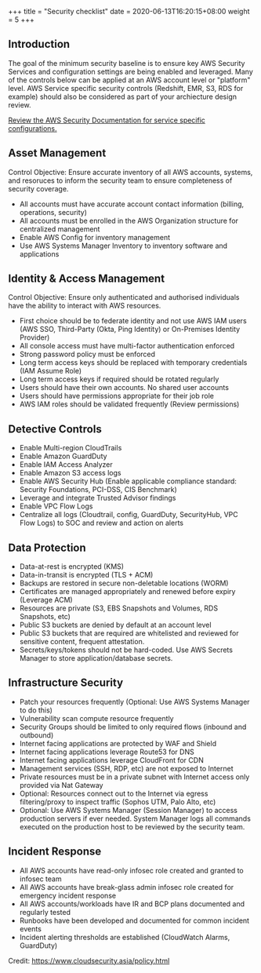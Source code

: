 +++
title = "Security checklist"
date =  2020-06-13T16:20:15+08:00
weight = 5
+++

## Introduction

The goal of the minimum security baseline is to ensure key AWS Security Services and configuration settings are being enabled and leveraged. Many of the controls below can be applied at an AWS account level or "platform" level.
AWS Service specific security controls (Redshift, EMR, S3, RDS for example) should also be considered as part of your archiecture design review. 

[Review the AWS Security Documentation for service specific configurations.](https://docs.aws.amazon.com/security/)

## Asset Management

Control Objective: Ensure accurate inventory of all AWS accounts, systems, and resoruces to inform the security team to ensure completeness of security coverage.

* All accounts must have accurate account contact information (billing, operations, security)
* All accounts must be enrolled in the AWS Organization structure for centralized management
* Enable AWS Config for inventory management
* Use AWS Systems Manager Inventory to inventory software and applications

## Identity & Access Management

Control Objective: Ensure only authenticated and authorised individuals have the ability to interact with AWS resources.

* First choice should be to federate identity and not use AWS IAM users (AWS SSO, Third-Party (Okta, Ping Identity) or On-Premises Identity Provider)
* All console access must have multi-factor authentication enforced
* Strong password policy must be enforced
* Long term access keys should be replaced with temporary credentials (IAM Assume Role)
* Long term access keys if required should be rotated regularly
* Users should have their own accounts. No shared user accounts
* Users should have permissions appropriate for their job role
* AWS IAM roles should be validated frequently (Review permissions)

## Detective Controls

* Enable Multi-region CloudTrails
* Enable Amazon GuardDuty
* Enable IAM Access Analyzer
* Enable Amazon S3 access logs
* Enable AWS Security Hub (Enable applicable compliance standard: Security Foundations, PCI-DSS, CIS Benchmark)
* Leverage and integrate Trusted Advisor findings
* Enable VPC Flow Logs
* Centralize all logs (Cloudtrail, config, GuardDuty, SecurityHub, VPC Flow Logs) to SOC and review and action on alerts

## Data Protection

* Data-at-rest is encrypted (KMS)
* Data-in-transit is encrypted (TLS + ACM)
* Backups are restored in secure non-deletable locations (WORM)
* Certificates are managed appropriately and renewed before expiry (Leverage ACM)
* Resources are private (S3, EBS Snapshots and Volumes, RDS Snapshots, etc)
* Public S3 buckets are denied by default at an account level
* Public S3 buckets that are required are whitelisted and reviewed for sensitive content, frequent attestation.
* Secrets/keys/tokens should not be hard-coded. Use AWS Secrets Manager to store application/database secrets.

## Infrastructure Security

* Patch your resources frequently (Optional: Use AWS Systems Manager to do this)
* Vulnerability scan compute resource frequently
* Security Groups should be limited to only required flows (inbound and outbound)
* Internet facing applications are protected by WAF and Shield
* Internet facing applications leverage Route53 for DNS
* Internet facing applications leverage CloudFront for CDN
* Management services (SSH, RDP, etc) are not exposed to Internet
* Private resources must be in a private subnet with Internet access only provided via Nat Gateway
* Optional: Resources connect out to the Internet via egress filtering/proxy to inspect traffic (Sophos UTM, Palo Alto, etc)
* Optional: Use AWS Systems Manager (Session Manager) to access production servers if ever needed. System Manager logs all commands executed on the production host to be reviewed by the security team.

## Incident Response

* All AWS accounts have read-only infosec role created and granted to infosec team
* All AWS accounts have break-glass admin infosec role created for emergency incident response
* All AWS accounts/workloads have IR and BCP plans documented and regularly tested
* Runbooks have been developed and documented for common incident events
* Incident alerting thresholds are established (CloudWatch Alarms, GuardDuty)

Credit: <https://www.cloudsecurity.asia/policy.html>
